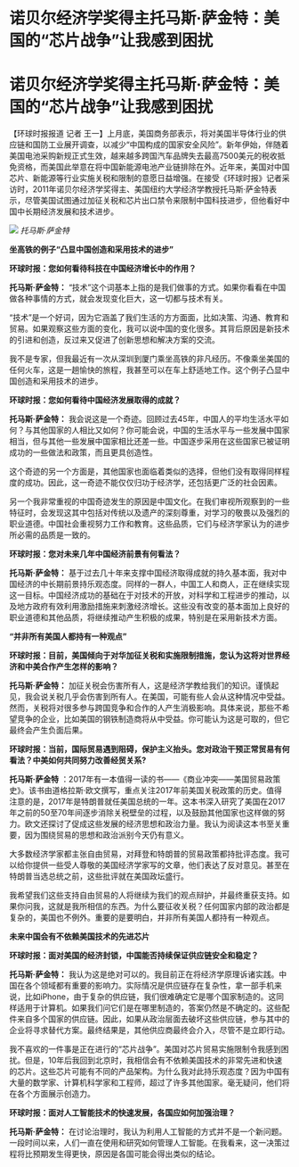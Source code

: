 # 诺贝尔经济学奖得主托马斯·萨金特：美国的“芯片战争”让我感到困扰

# 诺贝尔经济学奖得主托马斯·萨金特：美国的“芯片战争”让我感到困扰

【环球时报报道 记者
王一】上月底，美国商务部表示，将对美国半导体行业的供应链和国防工业展开调查，以减少“中国构成的国家安全风险”。新年伊始，伴随着美国电池采购新规正式生效，越来越多跨国汽车品牌失去最高7500美元的税收抵免资格，而美国此举意在将中国新能源电池产业链排除在外。近年来，美国对中国芯片、新能源等行业实施关税和限制的意愿日益增强。在接受《环球时报》记者采访时，2011年诺贝尔经济学奖得主、美国纽约大学经济学教授托马斯·萨金特表示，尽管美国试图通过加征关税和芯片出口禁令来限制中国科技进步，但他看好中国中长期经济发展和技术进步。

![](https://inews.gtimg.com/om_bt/OHysYEHPHHkAt55406U8pN_HuZFuBVvbJDMMNpQ7BZtD0AA/1000)
_托马斯·萨金特_

**坐高铁的例子“凸显中国创造和采用技术的进步”**

**环球时报：您如何看待科技在中国经济增长中的作用？**

**托马斯·萨金特：** “技术”这个词基本上指的是我们做事的方式。如果你看看在中国做各种事情的方式，就会发现变化巨大，这一切都与技术有关。

“技术”是一个好词，因为它涵盖了我们生活的方方面面，比如决策、沟通、教育和贸易。如果观察这些方面的变化，我可以说中国的变化很多。其背后原因是新技术的引进和创造，反过来又促进了创新思想和解决方案的交流。

我不是专家，但我最近有一次从深圳到厦门乘坐高铁的非凡经历。不像乘坐美国的任何火车，这是一趟愉快的旅程，我甚至可以在车上舒适地工作。这个例子凸显中国创造和采用技术的进步。

**环球时报：您如何看待中国经济发展取得的成就？**

**托马斯·萨金特：**
我会说这是一个奇迹。回顾过去45年，中国人的平均生活水平如何？与其他国家的人相比又如何？你可能会说，中国的生活水平与一些发展中国家相当，但与其他一些发展中国家相比还差一些。中国逐步采用在这些国家已被证明成功的一些做法和政策，而且更具创造性。

这个奇迹的另一个方面是，其他国家也面临着类似的选择，但他们没有取得同样程度的成功。因此，这一奇迹不能仅仅归功于经济学，还包括更广泛的社会因素。

另一个我非常重视的中国奇迹发生的原因是中国文化。在我们审视所观察到的一些特征时，会发现这其中包括对传统以及遗产的深刻尊重，对学习的敬畏以及强烈的职业道德。中国社会重视努力工作和教育。这些品质，它们与经济学家认为的进步所必需的品质是一致的。

**环球时报：您对未来几年中国经济前景有何看法？**

**托马斯·萨金特：**
基于过去几十年来支撑中国经济取得成就的持久基本面，我对中国经济的中长期前景持乐观态度。同样的一群人，中国工人和商人，正在继续实现这一目标。中国经济成功的基础在于对技术的开放，对科学和工程进步的推动，以及地方政府有效利用激励措施来刺激经济增长。这些没有改变的基本面加上良好的职业道德和其他品质，将继续推动产生积极的成果，特别是在采用新技术方面。

**“并非所有美国人都持有一种观点”**

**环球时报：目前，美国倾向于对华加征关税和实施限制措施，您认为这将对世界经济和中美合作产生怎样的影响？**

**托马斯·萨金特：**
加征关税会伤害所有人，这是经济学教给我们的知识。谨慎起见，我会说关税几乎会伤害到所有人。在美国，可能有些人会从这种情况中受益。然而，关税将对很多参与跨国竞争和合作的人产生消极影响。具体来说，那些不希望竞争的企业，比如美国的钢铁制造商将从中受益。你可能认为这是可取的，但它最终会产生负面后果。

**环球时报：当前，国际贸易遇到阻碍，保护主义抬头。您对政治干预正常贸易有何看法？中美如何共同努力改善经贸关系?**

**托马斯·萨金特**
：2017年有一本值得一读的书——《商业冲突——美国贸易政策史》。该书由道格拉斯·欧文撰写，重点关注2017年前美国关税政策的历史。值得注意的是，2017年是特朗普就任美国总统的一年。这本书深入研究了美国在2017年之前的50至70年间逐步消除关税壁垒的过程，以及鼓励其他国家也这样做的努力。欧文还探讨了促成这些发展的经济思想和政治力量。我认为阅读这本书至关重要，因为围绕贸易的思想和政治派别今天仍有意义。

大多数经济学家都主张自由贸易，对拜登和特朗普的贸易政策都持批评态度。我可以给你提供一些受人尊敬的美国经济学家写的文章，他们表达了反对意见。甚至在特朗普当选总统之前，这些批评就在美国政坛盛行。

我希望我们这些支持自由贸易的人将继续为我们的观点辩护，并最终重获支持。如果你问我，这就是我所相信的东西。为什么要征收关税？任何国家内部的政治都是复杂的，美国也不例外。重要的是要明白，并非所有美国人都持有一种观点。

**未来中国会有不依赖美国技术的先进芯片**

**环球时报：面对美国的经济封锁，中国能否持续保证供应链安全和稳定？**

**托马斯·萨金特：**
我认为这是绝对可以的。我目前正在将经济学原理诉诸实践。中国在各个领域都有重要的影响力。实际情况是供应链存在复杂性，拿一部手机来说，比如iPhone，由于复杂的供应链，我们很难确定它是哪个国家制造的。这同样适用于计算机。如果我们问它们是在哪里制造的，答案仍然是不确定的。这些配件来自多个国家的供应链。因此，如果从政治层面去破坏这些供应链，参与其中的企业将寻求替代方案。最终结果是，其他供应商最终会介入，尽管不是立即行动。

我不喜欢的一件事是正在进行的“芯片战争”。美国对芯片贸易实施限制令我感到困扰。但是，10年后我回到北京时，我相信会有不依赖美国技术的非常先进和快速的芯片。这些芯片可能有不同的产品架构。为什么我对此持乐观态度？因为中国有大量的数学家、计算机科学家和工程师，超过了许多其他国家。毫无疑问，他们将在各个方面展示创造力。

**环球时报：面对人工智能技术的快速发展，各国应如何加强治理？**

**托马斯·萨金特：**
在讨论治理时，我认为利用人工智能的方式并不是一个新问题。一段时间以来，人们一直在使用和研究如何管理人工智能。在我看来，这一决策过程将比预期发生得更快，原因是各国可能会得出类似的结论。

